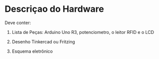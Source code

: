 # Descriçao do Hardware

Deve conter:

1) Lista de Peças: Arduino Uno R3, potenciometro, o leitor RFID e o LCD

2) Desenho Tinkercad ou Fritzing

3) Esquema eletrônico


